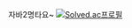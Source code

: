 자바2명타요~
[![Solved.ac프로필](http://mazassumnida.wtf/api/mini/generate_badge?boj=1231js)](https://solved.ac/1231js)
